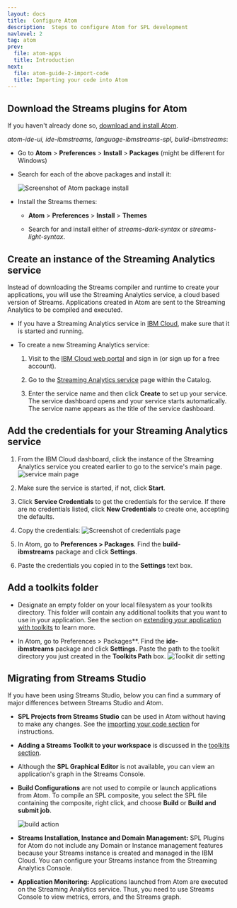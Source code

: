 ```yaml
---
layout: docs
title:  Configure Atom
description:  Steps to configure Atom for SPL development
navlevel: 2
tag: atom
prev:
  file: atom-apps
  title: Introduction
next:
  file: atom-guide-2-import-code
  title: Importing your code into Atom
---
```




Download the Streams plugins for Atom
--------------------------------------------------

If you haven't already done so, [download and install
Atom](https://atom.io).

*atom-ide-ui, ide-ibmstreams, language-ibmstreams-spl,
build-ibmstreams*:

-   Go to **Atom** \> **Preferences** \> **Install** \> **Packages**
    (might be different for Windows)

-   Search for each of the above packages and install it:

    ![Screenshot of Atom package install](/streamsx.documentation/images/atom/jpg/install-package.jpg)


-   Install the Streams themes:

    -   **Atom** \> **Preferences** \> **Install** \> **Themes**

    -   Search for and install either of *streams-dark-syntax* or
        *streams-light-syntax*.

Create an instance of the Streaming Analytics service
---------------------

Instead of downloading the Streams compiler and runtime to create your applications, you will use the Streaming Analytics service, a cloud based version of Streams. Applications created in Atom are sent to the Streaming Analytics to be compiled and executed.


* If you have a Streaming Analytics service in [IBM Cloud](https://console.ng.bluemix.net/), make sure that it is started and running.

* To create a new Streaming Analytics service:
  1. Visit to the [IBM Cloud web portal](https://www.ibm.com/cloud-computing/bluemix/) and sign in (or sign up for a free account).

  2. Go to the [Streaming Analytics service](https://console.bluemix.net/catalog/services/streaming-analytics) page within the Catalog.

  3. Enter the service name and then click **Create** to set up your service. The service dashboard opens and your service starts automatically. The service name appears as the title of the service dashboard.


Add the credentials for your Streaming Analytics service
--------------------------

1. From the IBM Cloud dashboard, click the instance of the Streaming Analytics service you created earlier to go to the service's main page.
   ![service main page](/streamsx.documentation/images/atom/jpg/sa-manage-page.jpg)

6. Make sure the service is started, if not, click **Start**.

8. Click **Service Credentials** to get the credentials for the service.  If there are no credentials listed, click **New Credentials** to create one, accepting the defaults.

11. Copy the credentials:
   ![Screenshot of credentials page](/streamsx.documentation/images/atom/jpg/creds.jpg)

15. In Atom, go to **Preferences > Packages**. Find the **build-ibmstreams** package and click **Settings**.

18. Paste the credentials you copied in to the **Settings** text box.



Add a toolkits folder
---------------------------
-  Designate an empty folder on your local filesystem as your toolkits directory. This folder will contain any additional toolkits that you want to use in your application. See the section on [extending your application with toolkits](/streamsx.documentation/docs/spl/atom/atom-guide-6-toolkits) to learn more.

-  In Atom, go to Preferences \> Packages**. Find the **ide-ibmstreams** package and click **Settings.** Paste the path to the toolkit directory you just created in the **Toolkits Path** box.
    ![Toolkit dir setting](/streamsx.documentation/images/atom/jpg/toolkit-dir.jpg)

Migrating from Streams Studio
------------------------------
If you have been using Streams Studio, below you can find a summary of major differences between Streams Studio and Atom.

-   **SPL Projects from Streams Studio** can be used in Atom without having to make any changes. See the [importing your code section](/streamsx.documentation/docs/spl/atom/atom-guide-2-import-code/) for instructions.

-   **Adding a Streams Toolkit to your workspace** is discussed in the [toolkits section](/streamsx.documentation/docs/spl/atom/atom-guide-6-toolkits/).

- Although the **SPL Graphical Editor** is not available, you can view an application's graph in the Streams Console.

- **Build Configurations** are not used to compile or launch
applications from Atom. To compile an SPL composite, you select the SPL file containing the composite, right click, and choose **Build** or **Build and submit job**.

    ![build action](/streamsx.documentation/images/atom/jpg/build-submit.jpg)

-   **Streams Installation, Instance and Domain Management:** SPL
Plugins for Atom do not include any Domain or Instance management features because your Streams instance is created and managed in the IBM Cloud. You can configure your Streams instance from the  Streaming Analytics Console.

-   **Application Monitoring:** Applications launched from Atom are executed on the Streaming Analytics service. Thus, you need to use Streams Console to view metrics, errors, and the Streams graph.
